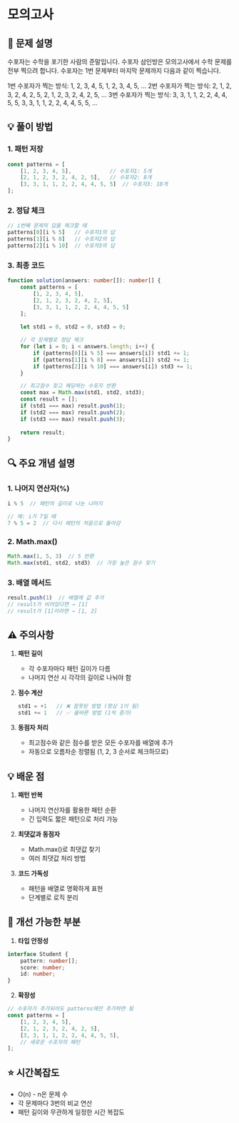 # 모의고사

## 📌 문제 설명
수포자는 수학을 포기한 사람의 준말입니다. 수포자 삼인방은 모의고사에서 수학 문제를 전부 찍으려 합니다. 수포자는 1번 문제부터 마지막 문제까지 다음과 같이 찍습니다.

1번 수포자가 찍는 방식: 1, 2, 3, 4, 5, 1, 2, 3, 4, 5, ...
2번 수포자가 찍는 방식: 2, 1, 2, 3, 2, 4, 2, 5, 2, 1, 2, 3, 2, 4, 2, 5, ...
3번 수포자가 찍는 방식: 3, 3, 1, 1, 2, 2, 4, 4, 5, 5, 3, 3, 1, 1, 2, 2, 4, 4, 5, 5, ...

## 💡 풀이 방법

### 1. 패턴 저장
```typescript
const patterns = [
    [1, 2, 3, 4, 5],            // 수포자1: 5개
    [2, 1, 2, 3, 2, 4, 2, 5],   // 수포자2: 8개
    [3, 3, 1, 1, 2, 2, 4, 4, 5, 5]  // 수포자3: 10개
];
```

### 2. 정답 체크
```typescript
// i번째 문제의 답을 체크할 때
patterns[0][i % 5]   // 수포자1의 답
patterns[1][i % 8]   // 수포자2의 답
patterns[2][i % 10]  // 수포자3의 답
```

### 3. 최종 코드
```typescript
function solution(answers: number[]): number[] {
    const patterns = [
        [1, 2, 3, 4, 5],
        [2, 1, 2, 3, 2, 4, 2, 5],
        [3, 3, 1, 1, 2, 2, 4, 4, 5, 5]
    ];
    
    let std1 = 0, std2 = 0, std3 = 0;

    // 각 문제별로 정답 체크
    for (let i = 0; i < answers.length; i++) {
        if (patterns[0][i % 5] === answers[i]) std1 += 1;
        if (patterns[1][i % 8] === answers[i]) std2 += 1;
        if (patterns[2][i % 10] === answers[i]) std3 += 1;
    }

    // 최고점수 찾고 해당하는 수포자 반환
    const max = Math.max(std1, std2, std3);
    const result = [];
    if (std1 === max) result.push(1);
    if (std2 === max) result.push(2);
    if (std3 === max) result.push(3);
    
    return result;
}
```

## 🔍 주요 개념 설명

### 1. 나머지 연산자(%)
```typescript
i % 5  // 패턴의 길이로 나눈 나머지

// 예: i가 7일 때
7 % 5 = 2  // 다시 패턴의 처음으로 돌아감
```

### 2. Math.max()
```typescript
Math.max(1, 5, 3)  // 5 반환
Math.max(std1, std2, std3)  // 가장 높은 점수 찾기
```

### 3. 배열 메서드
```typescript
result.push(1)  // 배열에 값 추가
// result가 비어있다면 → [1]
// result가 [1]이라면 → [1, 2]
```

## ⚠️ 주의사항

1. **패턴 길이**
   - 각 수포자마다 패턴 길이가 다름
   - 나머지 연산 시 각각의 길이로 나눠야 함

2. **점수 계산**
   ```typescript
   std1 = +1   // ❌ 잘못된 방법 (항상 1이 됨)
   std1 += 1   // ✅ 올바른 방법 (1씩 증가)
   ```

3. **동점자 처리**
   - 최고점수와 같은 점수를 받은 모든 수포자를 배열에 추가
   - 자동으로 오름차순 정렬됨 (1, 2, 3 순서로 체크하므로)

## 💡 배운 점

1. **패턴 반복**
   - 나머지 연산자를 활용한 패턴 순환
   - 긴 입력도 짧은 패턴으로 처리 가능

2. **최댓값과 동점자**
   - Math.max()로 최댓값 찾기
   - 여러 최댓값 처리 방법

3. **코드 가독성**
   - 패턴을 배열로 명확하게 표현
   - 단계별로 로직 분리

## 🚀 개선 가능한 부분

1. **타입 안정성**
```typescript
interface Student {
    pattern: number[];
    score: number;
    id: number;
}
```

2. **확장성**
```typescript
// 수포자가 추가되어도 patterns에만 추가하면 됨
const patterns = [
    [1, 2, 3, 4, 5],
    [2, 1, 2, 3, 2, 4, 2, 5],
    [3, 3, 1, 1, 2, 2, 4, 4, 5, 5],
    // 새로운 수포자의 패턴
];
```

## ⭐️ 시간복잡도
- O(n) - n은 문제 수
- 각 문제마다 3번의 비교 연산
- 패턴 길이와 무관하게 일정한 시간 복잡도
